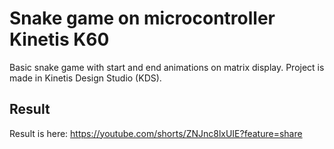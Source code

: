# Snake game on microcontroller Kinetis K60

Basic snake game with start and end animations on matrix display. Project is made in Kinetis Design Studio (KDS).

## Result
Result is here:
https://youtube.com/shorts/ZNJnc8lxUIE?feature=share

